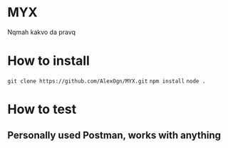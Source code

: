 # MYX
Nqmah kakvo da pravq

# How to install
`git clone https://github.com/AlexOgn/MYX.git`
`npm install`
`node .`

# How to test
## Personally used Postman, works with anything
